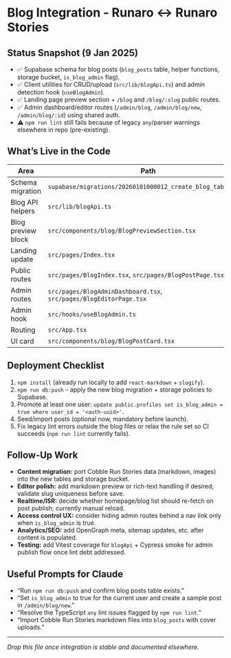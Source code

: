 # Blog Integration - Runaro ↔ Runaro Stories

## Status Snapshot (9 Jan 2025)

- ✅ Supabase schema for blog posts (`blog_posts` table, helper functions, storage bucket, `is_blog_admin` flag).
- ✅ Client utilities for CRUD/upload (`src/lib/blogApi.ts`) and admin detection hook (`useBlogAdmin`).
- ✅ Landing page preview section + `/blog` and `/blog/:slug` public routes.
- ✅ Admin dashboard/editor routes (`/admin/blog`, `/admin/blog/new`, `/admin/blog/:id`) using shared auth.
- ⚠️ `npm run lint` still fails because of legacy `any`/parser warnings elsewhere in repo (pre-existing).

## What’s Live in the Code

| Area | Path |
| --- | --- |
| Schema migration | `supabase/migrations/20260101000012_create_blog_tables.sql` |
| Blog API helpers | `src/lib/blogApi.ts` |
| Blog preview block | `src/components/blog/BlogPreviewSection.tsx` |
| Landing update | `src/pages/Index.tsx` |
| Public routes | `src/pages/BlogIndex.tsx`, `src/pages/BlogPostPage.tsx` |
| Admin routes | `src/pages/BlogAdminDashboard.tsx`, `src/pages/BlogEditorPage.tsx` |
| Admin hook | `src/hooks/useBlogAdmin.ts` |
| Routing | `src/App.tsx` |
| UI card | `src/components/blog/BlogPostCard.tsx` |

## Deployment Checklist

1. `npm install` (already run locally to add `react-markdown` + `slugify`).
2. `npm run db:push` – apply the new blog migration + storage policies to Supabase.
3. Promote at least one user: `update public.profiles set is_blog_admin = true where user_id = '<auth-uuid>'`.
4. Seed/import posts (optional now, mandatory before launch).
5. Fix legacy lint errors outside the blog files or relax the rule set so CI succeeds (`npm run lint` currently fails).

## Follow-Up Work

- **Content migration:** port Cobble Run Stories data (markdown, images) into the new tables and storage bucket.
- **Editor polish:** add markdown preview or rich-text handling if desired; validate slug uniqueness before save.
- **Realtime/ISR:** decide whether homepage/blog list should re-fetch on post publish; currently manual reload.
- **Access control UX:** consider hiding admin routes behind a nav link only when `is_blog_admin` is true.
- **Analytics/SEO:** add OpenGraph meta, sitemap updates, etc. after content is populated.
- **Testing:** add Vitest coverage for `blogApi` + Cypress smoke for admin publish flow once lint debt addressed.

## Useful Prompts for Claude

- “Run `npm run db:push` and confirm blog posts table exists.”
- “Set `is_blog_admin` to true for the current user and create a sample post in `/admin/blog/new`.”
- “Resolve the TypeScript `any` lint issues flagged by `npm run lint`.”
- “Import Cobble Run Stories markdown files into `blog_posts` with cover uploads.”

---
_Drop this file once integration is stable and documented elsewhere._
